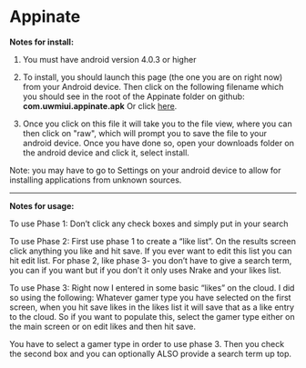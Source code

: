 # Appinate
<b>Notes for install:</b>

1. You must have android version 4.0.3 or higher

2. To install, you should launch this page (the one you are on right now) from your Android device.  Then click on the following filename which you should see in the root of the Appinate folder on github: <b>com.uwmiui.appinate.apk</b> Or click <a href="https://github.com/mechanodroid/Appinate/raw/master/com.uwmiui.appinate.apk">here</a>.

3. Once you click on this file it will take you to the file view, where you can then click on "raw", which will prompt you to save the file to your android device.  Once you have done so, open your downloads folder on the android device and click it, select install.   

Note: you may have to go to Settings on your android device to allow for installing applications from unknown sources.

---------------------------------------------------
<b>Notes for usage:</b>
 
To use Phase 1:
Don’t click any check boxes and simply put in your search
 
To use Phase 2:
First use phase 1 to create a “like list”.  On the results screen click anything you like and hit save.  If you ever want to edit this list you can hit edit list.  For phase 2, like phase 3- you don’t have to give a search term, you can if you want but if you don’t it only uses Nrake and your likes list.
 
To use Phase 3:
Right now I entered in some basic “likes” on the cloud.  I did so using the following:
Whatever gamer type you have selected on the first screen, when you hit save likes in the likes list it will save that as a like entry to the cloud.  So if you want to populate this, select the gamer type either on the main screen or on edit likes and then hit save.
 
You have to select a gamer type in order to use phase 3.  Then you check the second box and you can optionally ALSO provide a search term up top.


